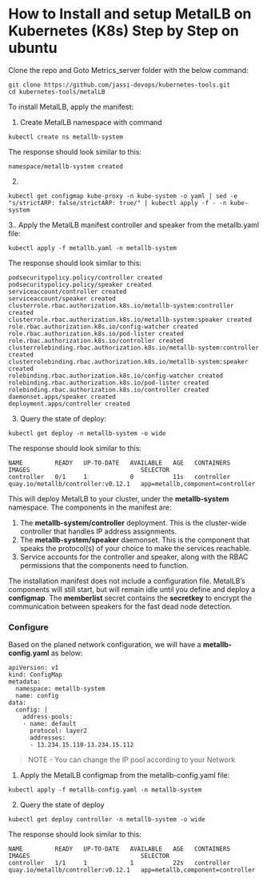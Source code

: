 # How to Install and setup MetalLB on Kubernetes (K8s) Step by Step on ubuntu

Clone the repo and Goto Metrics_server folder with the below command:
```
git clone https://github.com/jassi-devops/kubernetes-tools.git
cd kubernetes-tools/metalLB
```

To install MetalLB, apply the manifest:
1. Create MetalLB namespace with command
```
kubectl create ns metallb-system
```
The response should look similar to this:
```
namespace/metallb-system created
```
2.

```
kubectl get configmap kube-proxy -n kube-system -o yaml | sed -e "s/strictARP: false/strictARP: true/" | kubectl apply -f - -n kube-system
```
3.. Apply the MetalLB manifest controller and speaker from the metallb.yaml file:
```
kubectl apply -f metallb.yaml -n metallb-system
```
The response should look similar to this:
```
podsecuritypolicy.policy/controller created
podsecuritypolicy.policy/speaker created
serviceaccount/controller created
serviceaccount/speaker created
clusterrole.rbac.authorization.k8s.io/metallb-system:controller created
clusterrole.rbac.authorization.k8s.io/metallb-system:speaker created
role.rbac.authorization.k8s.io/config-watcher created
role.rbac.authorization.k8s.io/pod-lister created
role.rbac.authorization.k8s.io/controller created
clusterrolebinding.rbac.authorization.k8s.io/metallb-system:controller created
clusterrolebinding.rbac.authorization.k8s.io/metallb-system:speaker created
rolebinding.rbac.authorization.k8s.io/config-watcher created
rolebinding.rbac.authorization.k8s.io/pod-lister created
rolebinding.rbac.authorization.k8s.io/controller created
daemonset.apps/speaker created
deployment.apps/controller created
```
3. Query the state of deploy:
```
kubectl get deploy -n metallb-system -o wide
```
The response should look similar to this:
```
NAME         READY   UP-TO-DATE   AVAILABLE   AGE   CONTAINERS   IMAGES                               SELECTOR
controller   0/1     1            0           11s   controller   quay.io/metallb/controller:v0.12.1   app=metallb,component=controller
```

This will deploy MetalLB to your cluster, under the **metallb-system** namespace. The components in the manifest are:

1. The **metallb-system/controller** deployment. This is the cluster-wide controller that handles IP address assignments.
2. The **metallb-system/speaker** daemonset. This is the component that speaks the protocol(s) of your choice to make the services reachable.
3. Service accounts for the controller and speaker, along with the RBAC permissions that the components need to function.

The installation manifest does not include a configuration file. MetalLB’s components will still start, but will remain idle until you define and deploy a **configmap**. The **memberlist** secret contains the **secretkey** to encrypt the communication between speakers for the fast dead node detection.

### Configure
Based on the planed network configuration, we will have a **metallb-config.yaml** as below:
```
apiVersion: v1
kind: ConfigMap
metadata:
  namespace: metallb-system
  name: config
data:
  config: |
    address-pools:
    - name: default
      protocol: layer2
      addresses:
      - 13.234.15.110-13.234.15.112
```

> NOTE - You can change the IP pool according to your Network

1. Apply the MetalLB configmap from the metallb-config.yaml file:
```
kubectl apply -f metallb-config.yaml -n metallb-system
```

2. Query the state of deploy
```
kubectl get deploy controller -n metallb-system -o wide
```
The response should look similar to this:
```
NAME         READY   UP-TO-DATE   AVAILABLE   AGE   CONTAINERS   IMAGES                               SELECTOR
controller   1/1     1            1           22s   controller   quay.io/metallb/controller:v0.12.1   app=metallb,component=controller
```
